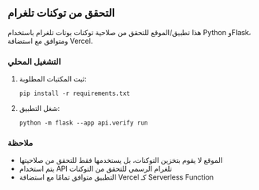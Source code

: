 ## التحقق من توكنات تلغرام

هذا تطبيق/الموقع للتحقق من صلاحية توكنات بوتات تلغرام باستخدام Python وFlask، ومتوافق مع استضافة Vercel.

### التشغيل المحلي

1. ثبت المكتبات المطلوبة:
   ```
   pip install -r requirements.txt
   ```
2. شغل التطبيق:
   ```
   python -m flask --app api.verify run
   ```
### ملاحظة

- الموقع لا يقوم بتخزين التوكنات، بل يستخدمها فقط للتحقق من صلاحيتها
- يتم استخدام API تلغرام الرسمي للتحقق من التوكنات
- التطبيق متوافق تمامًا مع استضافة Vercel كـ Serverless Function
